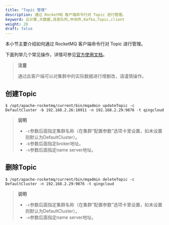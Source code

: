 ```yaml
---
title: "Topic 管理"
description: 通过 RocketMQ 客户端命令行对 Topic 进行管理。
keyword: 云计算,大数据,消息队列,中间件,Kafka,Topic,client
weight: 20
draft: false
---
```


本小节主要介绍如何通过 RocketMQ 客户端命令行对 Topic 进行管理。

下面列举几个常见操作，详情可参见[官方使用文档](http://rocketmq.apache.org/docs/cli-admin-tool/)。

> **注意**
> 
> 通过此客户端可以对集群中的实际数据进行增删改，请谨慎操作。

## 创建Topic

```
$ /opt/apache-rocketmq/current/bin/mqadmin updateTopic -c DefaultCluster -b 192.168.2.26:10911 -n 192.168.2.29:9876 -t qingcloud
```

> **说明**
>
> - `-c`参数后面指定集群名称（在集群“配置参数”选项卡里设置，如未设置则默认为DefaultCluster）。
> - `-b`参数后面指定broker地址。
> - `-n`参数后面指定name server地址。

## 删除Topic

```
$ /opt/apache-rocketmq/current/bin/mqadmin deleteTopic -c DefaultCluster -n 192.168.2.29:9876 -t qingcloud
```

> **说明**
>
> - `-c`参数后面指定集群名称（在集群“配置参数”选项卡里设置，如未设置则默认为DefaultCluster）。
> - `-n`参数后面指定name server地址。
